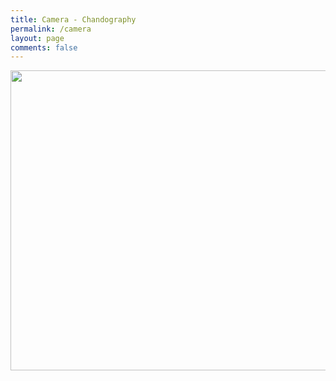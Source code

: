 ```yaml
---
title: Camera - Chandography
permalink: /camera
layout: page
comments: false
---
```


<a data-flickr-embed="true" href="https://www.flickr.com/photos/96018986@N04" title=""><img src="https://live.staticflickr.com/4520/38664717951_452e7fe1af_z.jpg" width="640" height="480" alt=""></a><script async src="//embedr.flickr.com/assets/client-code.js" charset="utf-8"></script>